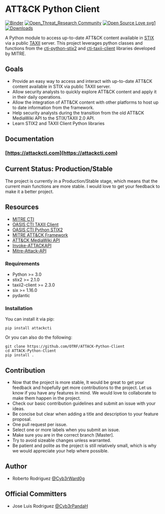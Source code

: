# ATT&CK Python Client

[![Binder](https://mybinder.org/badge_logo.svg)](https://mybinder.org/v2/gh/OTRF/ATTACK-Python-Client/master)
[![Open_Threat_Research Community](https://img.shields.io/badge/Open_Threat_Research-Community-brightgreen.svg)](https://twitter.com/OTR_Community)
[![Open Source Love svg1](https://badges.frapsoft.com/os/v3/open-source.svg?v=103)](https://github.com/ellerbrock/open-source-badges/)
[![Downloads](https://pepy.tech/badge/attackcti)](https://pepy.tech/project/attackcti)

A Python module to access up-to-date ATT&CK content available in [STIX](https://oasis-open.github.io/cti-documentation/stix/intro) via a public [TAXII](https://oasis-open.github.io/cti-documentation/taxii/intro) server. This project leverages python classes and functions from the [cti-python-stix2](https://github.com/oasis-open/cti-python-stix2) and [cti-taxii-client](https://github.com/oasis-open/cti-taxii-client) libraries developed by MITRE.

## Goals

* Provide an easy way to access and interact with up-to-date ATT&CK content available in STIX via public TAXII server.
* Allow security analysts to quickly explore ATT&CK content and apply it in their daily operations.
* Allow the integration of ATT&CK content with other platforms to host up to date information from the framework.
* Help security analysts during the transition from the old ATT&CK MediaWiki API to the STIX/TAXII 2.0 API.
* Learn STIX2 and TAXII Client Python libraries

## Documentation

### [https://attackcti.com](https://attackcti.com)

## Current Status: Production/Stable

The project is currently in a Production/Stable stage, which means that the current main functions are more stable. I would love to get your feedback to make it a better project.

## Resources

* [MITRE CTI](https://github.com/mitre/cti)
* [OASIS CTI TAXII Client](https://github.com/oasis-open/cti-taxii-client)
* [OASIS CTI Python STIX2](https://github.com/oasis-open/cti-python-stix2)
* [MITRE ATT&CK Framework](https://attack.mitre.org/wiki/Main_Page)
* [ATT&CK MediaWiki API](https://attack.mitre.org/wiki/Using_the_API)
* [Invoke-ATTACKAPI](https://github.com/Cyb3rWard0g/Invoke-ATTACKAPI)
* [Mitre-Attack-API](https://github.com/annamcabee/Mitre-Attack-API)

### Requirements

- Python >= 3.0
- stix2 >= 2.1.0
- taxii2-client >= 2.3.0
- six >= 1.16.0
- pydantic

### Installation

You can install it via pip:

```
pip install attackcti
```

Or you can also do the following:

```
git clone https://github.com/OTRF/ATTACK-Python-Client
cd ATTACK-Python-Client
pip install .
```

## Contribution

* Now that the project is more stable, It would be great to get your feedback and hopefully get more contributions to the project. Let us know if you have any features in mind. We would love to collaborate to make them happen in the project.
* Check our basic contribution guidelines and submit an issue with your ideas.
* Be concise but clear when adding a title and description to your feature proposal.
* One pull request per issue.
* Select one or more labels when you submit an issue.
* Make sure you are in the correct branch [Master].
* Try to avoid sizeable changes unless warranted.
* Be patient and polite as the project is still relatively small, which is why we would appreciate your help where possible.

## Author

* Roberto Rodriguez [@Cyb3rWard0g](https://twitter.com/Cyb3rWard0g)

## Official Committers

* Jose Luis Rodriguez [@Cyb3rPandaH](https://twitter.com/Cyb3rPandaH)

